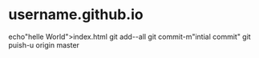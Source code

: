 # username.github.io
echo"helle World">index.html
git add--all
git commit-m"intial commit"
git puish-u origin master
